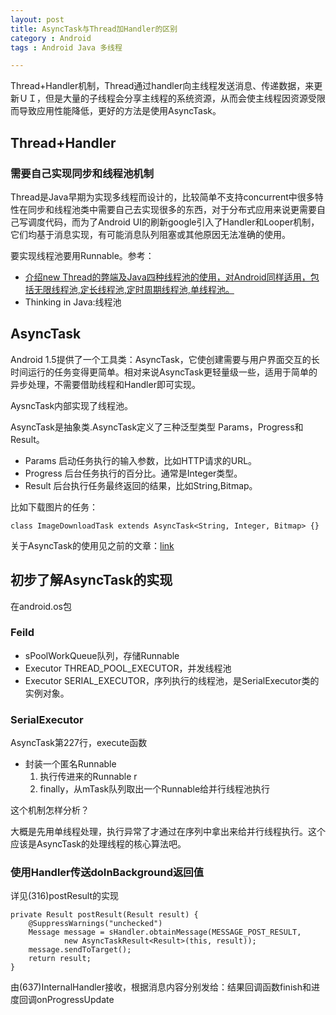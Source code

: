 ```yaml
---
layout: post
title: AsyncTask与Thread加Handler的区别
category : Android
tags : Android Java 多线程

---
```

Thread+Handler机制，Thread通过handler向主线程发送消息、传递数据，来更新ＵＩ，但是大量的子线程会分享主线程的系统资源，从而会使主线程因资源受限而导致应用性能降低，更好的方法是使用AsyncTask。

## Thread+Handler

### 需要自己实现同步和线程池机制

Thread是Java早期为实现多线程而设计的，比较简单不支持concurrent中很多特性在同步和线程池类中需要自己去实现很多的东西，对于分布式应用来说更需要自己写调度代码，而为了Android UI的刷新google引入了Handler和Looper机制，它们均基于消息实现，有可能消息队列阻塞或其他原因无法准确的使用。

要实现线程池要用Runnable。参考：

* [介绍new Thread的弊端及Java四种线程池的使用，对Android同样适用，包括无限线程池,定长线程池,定时周期线程池,单线程池。](http://www.trinea.cn/android/java-android-thread-pool/
)
* Thinking in Java:线程池


## AsyncTask

Android 1.5提供了一个工具类：AsyncTask，它使创建需要与用户界面交互的长时间运行的任务变得更简单。相对来说AsyncTask更轻量级一些，适用于简单的异步处理，不需要借助线程和Handler即可实现。

AysncTask内部实现了线程池。

AsyncTask是抽象类.AsyncTask定义了三种泛型类型 Params，Progress和Result。

* Params 启动任务执行的输入参数，比如HTTP请求的URL。
* Progress 后台任务执行的百分比。通常是Integer类型。
* Result 后台执行任务最终返回的结果，比如String,Bitmap。

比如下载图片的任务：

`class ImageDownloadTask extends AsyncTask<String, Integer, Bitmap> {}`

关于AsyncTask的使用见之前的文章：[link](http://neosdong.github.io/2014/12/11/how-to-use-android-thread.html#title16
)
 
## 初步了解AsyncTask的实现

在android.os包

### Feild

* sPoolWorkQueue队列，存储Runnable
* Executor THREAD_POOL_EXECUTOR，并发线程池
* Executor SERIAL_EXECUTOR，序列执行的线程池，是SerialExecutor类的实例对象。

### SerialExecutor

AsyncTask第227行，execute函数

* 封装一个匿名Runnable
  1. 执行传进来的Runnable r
  1. finally，从mTask队列取出一个Runnable给并行线程池执行
  
这个机制怎样分析？

大概是先用单线程处理，执行异常了才通过在序列中拿出来给并行线程执行。这个应该是AsyncTask的处理线程的核心算法吧。

### 使用Handler传送doInBackground返回值

详见(316)postResult的实现

    private Result postResult(Result result) {
        @SuppressWarnings("unchecked")
        Message message = sHandler.obtainMessage(MESSAGE_POST_RESULT,
                new AsyncTaskResult<Result>(this, result));
        message.sendToTarget();
        return result;
    }

由(637)InternalHandler接收，根据消息内容分别发给：结果回调函数finish和进度回调onProgressUpdate